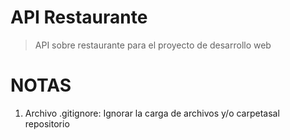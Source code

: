 # API Restaurante

 > API sobre restaurante para el proyecto de desarrollo web

 # NOTAS
 1. Archivo .gitignore: Ignorar la carga de archivos y/o carpetasal repositorio 